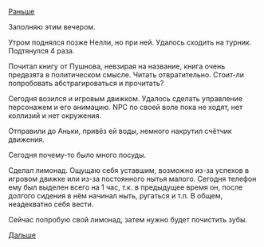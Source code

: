 [Раньше](2019.07.08.md)

Заполняю этим вечером.

Утром поднялся позже Нелли, но при ней.
Удалось сходить на турник. Подтянулся 4 раза.

Почитал книгу от Пушнова, невзирая на название, книга очень предвзята в политическом смысле. Читать отвратительно. Стоит-ли попробовать абстрагироваться и прочитать?

Сегодня возился и игровым движком. Удалось сделать управление персонажем и его анимацию. NPC по своей воле пока не ходят, нет коллизий и нет окружения.

Отправили до Аньки, привёз ей воды, немного накрутил счётчик движения.

Сегодня почему-то было много посуды.

Сделал лимонад.
Ощущаю себя уставшим, возможно из-за успехов в игровом движке или из-за постоянного нытья малого. Сегодня телефон ему был выделен всего на 1 час, т.к. в предыдущее время он, после долгого сидения в нём начинал ныть, ругаться и т.п. В общем, неадекватно себя вести.

Сейчас попробую свой лимонад, затем нужно будет почистить зубы.

[Дальше](2019.07.10.md)